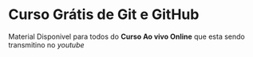 # Curso Grátis de Git e GitHub
Material Disponivel para todos do **Curso Ao vivo Online** que esta sendo transmitino no *youtube*
